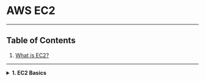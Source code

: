 # AWS EC2

---

## Table of Contents
1. [What is EC2?](#1-what-is-ec2)  


---

<details>
<summary><strong>1. EC2 Basics</strong></summary>

## 1.1 What is EC2?
EC2 stands for **Elastic Compute Cloud**. It is AWS’s service for creating virtual machines in the cloud.  

Think of it like renting a computer from AWS:
- You choose how much **RAM**, **CPU power**, and **storage** you want.  
- You can increase or decrease these resources as your workload changes (scalable).  

👉 Use cases:  
- Hosting a website  
- Running applications (databases, APIs, ML workloads)  
- Creating testing/development environments  

---

## 1.2 Billing and Pricing
AWS charges you based on **how long your EC2 instance is running**.  

- **Linux instances** → billed **per second** (minimum 60 seconds).  
- **Windows instances** → billed **per hour**.  

📌 Example:  
If you start a Linux instance at 10:00:00 and stop at 10:02:15, you are billed for **135 seconds**.  
For Windows, if you run for even 5 minutes, you are billed for the full **1 hour**.  

---

## 1.3 Free Tier EC2
AWS provides a **Free Tier** for new accounts:  
- 750 hours/month of EC2 usage for 12 months  
- Enough to run **one instance continuously** for the whole month  

Free instance types:  
- `t2.micro` → older, available in Asia regions  
- `t3.micro` → newer, available in US & Europe  

📌 Example: You can launch a free Ubuntu server (`t2.micro`) and practice hosting a small website.  

---

## 1.4 Storage and RAM Defaults
Every EC2 instance needs a **hard disk** to store the operating system and files. AWS uses **EBS (Elastic Block Store)** for this.  

- Default root volume sizes:  
  - Linux → **8 GB**  
  - Windows → **30 GB**  

⚠️ Important: The **RAM** is decided by the **instance type**, not the OS.  
- Example: `t2.micro` = 1 GB RAM, `t3.medium` = 4 GB RAM.  

📌 Analogy: Think of EBS as your **hard drive**, and RAM as your **computer’s memory** — two different things.  

---

## 1.5 Amazon Machine Image (AMI)
An **AMI** is like a **template** for your EC2 instance. It contains:  
- The operating system (Windows, Linux, Ubuntu, etc.)  
- Pre-installed software (optional)  
- Default settings  

📌 Example:  
- Want a Linux server? → Choose Ubuntu AMI  
- Want a Windows desktop? → Choose Windows AMI  

---

## 1.6 Instance Types
AWS offers **different categories of instances** depending on what you need:  
- **General Purpose** → balanced (web apps)  
- **Compute Optimized** → more CPU (batch processing)  
- **Memory Optimized** → more RAM (databases, analytics)  
- **GPU Instances** → for ML, AI, gaming  

Free Tier examples:  

| Instance | Region      | Free Tier |  
|----------|-------------|-----------|  
| t2.micro | Asia        | Yes       |  
| t3.micro | US, Europe  | Yes       |  

📌 Example: If you just want to practice Linux commands, you don’t need GPU/memory-heavy instances — `t2.micro` is enough.  

---

## 1.7 Key Pair
When you connect to your EC2 via SSH (Linux/Mac) or RDP (Windows), AWS uses **Key Pairs** for authentication.  

- You download a **private key file** when you create the key pair:  
  - On Linux/Mac: `.pem` file  
  - On Windows (PuTTY): `.ppk` file (converted from `.pem`)  
- The **public key** is stored inside the EC2 instance automatically.  
- Together they work like a **lock and key system**.  

📌 Secure the private key with:  
```bash
chmod 400 mykey.pem
````

Without correct permissions, SSH won’t connect.

---

### 🔑 Key Pair Authentication Flow

```
[ Your PC ] -- uses private key --> [ SSH Request ] ---> [ EC2 Instance ]
                                           |
                                           v
                              EC2 compares with public key
                                           |
                       +-------------------+-----------------+
                       | Match? YES -> Access Granted ✅     |
                       | Match? NO  -> Access Denied ❌      |
                       +------------------------------------+
```

---

## 8. Security Groups

A **Security Group** is like a **firewall** that controls traffic to and from your EC2 instance.

* **Inbound rules** → define what traffic can come **into** the instance
* **Outbound rules** → define what traffic can leave (default = all allowed)
* **Stateful** → if inbound is allowed, the reply outbound is automatically allowed

✔️ Common rules:

* Allow HTTP (port 80) → normal websites
* Allow HTTPS (port 443) → secure websites
* Allow SSH (port 22) → remote login

📌 Example:

* Hosting a website? → Open port 80 and 443 inbound
* Need remote login? → Open port 22 for your IP

---

### 🔒 Security Group Traffic Flow

```
          [ User's Browser ]
                 |
     HTTP Request on port 80
                 |
                 v
+-------------------------------+
| Security Group (EC2 Firewall) |
| Inbound Rules: Allow 80, 443  |
+-------------------------------+
                 |
                 v
           [ EC2 Instance ]
                 |
     Sends back website response
                 |
  (Outbound allowed automatically)
                 v
          [ User's Browser ]

</details>
